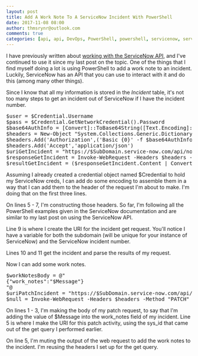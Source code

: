 ```yaml
---
layout: post
title: Add A Work Note To A ServiceNow Incident With PowerShell
date: 2017-11-08 08:00
author: thmsrynr@outlook.com
comments: true
categories: [api, api, DevOps, PowerShell, powershell, servicenow, servicenow, web content, web request]
---
```

I have previously written about <a href="http://www.workingsysadmin.com/get-a-servicenow-user-using-powershell/" target="_blank" rel="noopener">working with the ServiceNow API</a>, and I've continued to use it since my last post on the topic. One of the things that I find myself doing a lot is using PowerShell to add a work note to an incident. Luckily, ServiceNow has an API that you can use to interact with it and do this (among many other things).

<!--more-->

Since I know that all my information is stored in the <em>Incident</em> table, it's not too many steps to get an incident out of ServiceNow if I have the incident number.

<pre class="lang:ps decode:true">$user = $Credential.Username
$pass = $Credential.GetNetworkCredential().Password
$base64AuthInfo = [Convert]::ToBase64String([Text.Encoding]::ASCII.GetBytes(("{0}:{1}" -f $user, $pass)))
$headers = New-Object "System.Collections.Generic.Dictionary[[String],[String]]"
$headers.Add('Authorization',('Basic {0}' -f $base64AuthInfo))
$headers.Add('Accept','application/json')
$uriGetIncident = "https://$SubDomain.service-now.com/api/now/table/incident?sysparm_query=number%3D$SNIncidentNumber&amp;sysparm_fields=&amp;sysparm_limit=1"
$responseGetIncident = Invoke-WebRequest -Headers $headers -Method "GET" -Uri $uriGetIncident
$resultGetIncident = ($responseGetIncident.Content | ConvertFrom-Json).Result</pre>

Assuming I already created a credential object named $Credential to hold my ServiceNow creds, I can add do some encoding to assemble them in a way that I can add them to the header of the request I'm about to make. I'm doing that on the first three lines.

On lines 5 - 7, I'm constructing those headers. So far, I'm following all the PowerShell examples given in the ServiceNow documentation and are similar to my last post on using the ServiceNow API.

Line 9 is where I create the URI for the incident get request. You'll notice I have a variable for both the subdomain (will be unique for your instance of ServiceNow) and the ServiceNow incident number.

Lines 10 and 11 get the incident and parse the results of my request.

Now I can add some work notes.

<pre class="lang:ps decode:true">$workNotesBody = @"
{"work_notes":"$Message"}
"@
$uriPatchIncident = "https://$SubDomain.service-now.com/api/now/table/incident/$($resultGetIncident.sys_id)"
$null = Invoke-WebRequest -Headers $headers -Method "PATCH" -Uri $uriPatchIncident -body $workNotesBody</pre>

On lines 1 - 3, I'm making the body of my patch request, to say that I'm adding the value of $Message into the work_notes field of my incident. Line 5 is where I make the URI for this patch activity, using the sys_id that came out of the get query I performed earlier.

On line 5, I'm muting the output of the web request to add the work notes to the incident. I'm reusing the headers I set up for the get query.
